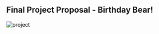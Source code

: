 ## Final Project Proposal - Birthday Bear!

![project](https://delilahdelgado.github.io/assets/img/final.jpg)

